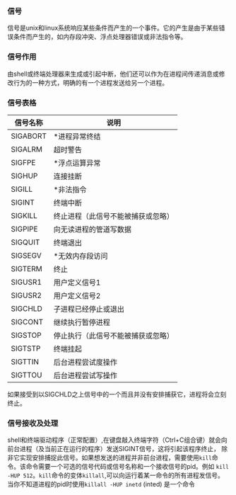 ### 信号
信号是unix和linux系统响应某些条件而产生的一个事件。它的产生是由于某些错误条件而产生的，如内存段冲突、浮点处理器错误或非法指令等。
### 信号作用
由shell或终端处理器来生成或引起中断，他们还可以作为在进程间传递消息或修改行为的一种方式，明确的有一个进程发送给另一个进程。    
### 信号表格
|信号名称|说明|  
|------------|---------------|
|SIGABORT|*进程异常终结| 
|SIGALRM|超时警告|
|SIGFPE|*浮点运算异常|
|SIGHUP|连接挂断|
|SIGILL|*非法指令|
|SIGINT|终端中断|
|SIGKILL|终止进程（此信号不能被捕获或忽略）|
|SIGPIPE|向无读进程的管道写数据|
|SIGQUIT|终端退出|
|SIGSEGV|*无效内存段访问|
|SIGTERM|终止|
|SIGUSR1|用户定义信号1|
|SIGUSR2|用户定义信号2|
|SIGCHLD|子进程已经停止或退出|
|SIGCONT|继续执行暂停进程|
|SIGSTOP|停止执行（此信号不能被捕获或忽略）|
|SIGTSTP|终端挂起|
|SIGTTIN|后台进程尝试度操作|
|SIGTTOU|后台进程尝试写操作|
如果接受到以SIGCHLD之上信号中的一个而且并没有安排捕获它，进程将会立刻终止。  
### 信号接收及处理  
shell和终端驱动程序（正常配置）,在键盘敲入终端字符（Ctrl+C组合键）就会向前台进程（及当前正在运行的程序）发送SIGINT信号，这将引起该程序终止，
除非它实现安排捕捉此信号。如果想发送的进程并非前台进程，需要使用`kill`命令。该命令需要一个可选的信号代码或信号名称和一个接收信号的pid。例如
`kill -HUP 512`。`kill`命令的变体`killall`,可以向运行着某一命令的所有进程发信号。当你不知道进程的pid时使用`killall -HUP inetd` (inted)
是一个命令 
